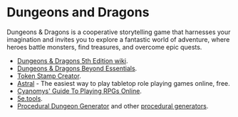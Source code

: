 # Dungeons and Dragons

Dungeons & Dragons is a cooperative storytelling game that harnesses your imagination and invites you to explore a fantastic world of adventure, where heroes battle monsters, find treasures, and overcome epic quests.

- [Dungeons & Dragons 5th Edition wiki](http://dnd5e.wikidot.com/).
- [Dungeons & Dragons Beyond Essentials](https://www.dndbeyond.com/essentials).
- [Token Stamp Creator](https://rolladvantage.com/tokenstamp/).
- [Astral](https://www.astraltabletop.com/) - The easiest way to play tabletop role playing games online, free.
- [Cyanomys' Guide To Playing RPGs Online](https://paper.dropbox.com/doc/Cyanomys-Guide-To-Playing-RPGs-Online-v2.1.0-Ef83ststlhPqW0LELrgye#:h2=Cyanomys%E2%80%99-Guide-To-Playing-RPG).
- [5e.tools](https://5e.tools/index.html).
- [Procedural Dungeon Generator](https://watabou.itch.io/one-page-dungeon) and other [procedural generators](https://watabou.itch.io/).
